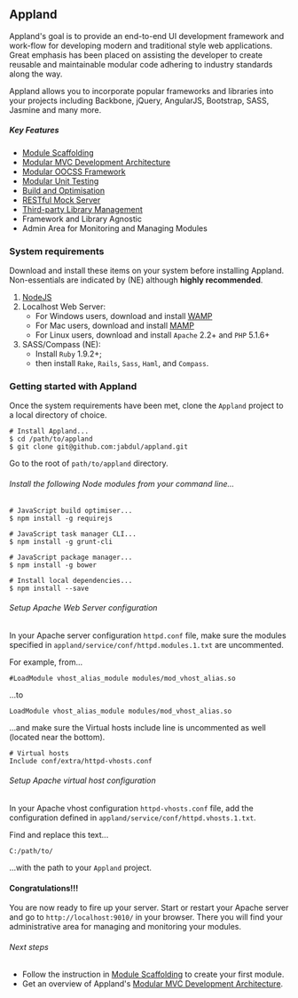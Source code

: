 ## Appland ##


Appland's goal is to provide an end-to-end UI development framework and work-flow for developing modern and traditional style web applications. Great emphasis has been placed on assisting the developer to create reusable and maintainable modular code adhering to industry standards along the way.

Appland allows you to incorporate popular frameworks and libraries into your projects including Backbone, jQuery, AngularJS, Bootstrap, SASS, Jasmine and many more.

##### Key Features #####

* [Module Scaffolding][1] 
* [Modular MVC Development Architecture][2]
* [Modular OOCSS Framework][7]
* [Modular Unit Testing][3]
* [Build and Optimisation][4]
* [RESTful Mock Server][5]
* [Third-party Library Management][6]
* Framework and Library Agnostic
* Admin Area for Monitoring and Managing Modules

### System requirements ###
Download and install these items on your system before installing Appland. Non-essentials are indicated by (NE) although **highly recommended**.

1. [NodeJS](http://nodejs.org/download/ "Nodejs")
2. Localhost Web Server:
	* For Windows users, download and install [WAMP](http://www.wampserver.com/en/ "WAMP") 	
	* For Mac users, download and install [MAMP](http://www.mamp.info/en/index.html "MAMP")
	* For Linux users, download and install `Apache` 2.2+ and `PHP` 5.1.6+
3. SASS/Compass (NE):
	* Install `Ruby` 1.9.2+;
	* then install `Rake`, `Rails`, `Sass`, `Haml`, and `Compass`.

### Getting started with Appland ###
Once the system requirements have been met, clone the `Appland` project to a local directory of choice.

	# Install Appland...
	$ cd /path/to/appland
	$ git clone git@github.com:jabdul/appland.git

Go to the root of `path/to/appland` directory.

###### Install the following Node modules from your command line... ######

	# JavaScript build optimiser...
	$ npm install -g requirejs 

	# JavaScript task manager CLI...
	$ npm install -g grunt-cli 
	
	# JavaScript package manager...
	$ npm install -g bower

	# Install local dependencies...
	$ npm install --save  


###### Setup Apache Web Server configuration ######
In your Apache server configuration `httpd.conf` file, make sure the modules specified in `appland/service/conf/httpd.modules.1.txt` are uncommented. 

For example, from...

	#LoadModule vhost_alias_module modules/mod_vhost_alias.so

...to

	LoadModule vhost_alias_module modules/mod_vhost_alias.so

...and make sure the Virtual hosts include line is uncommented as well (located near the bottom).

	# Virtual hosts
	Include conf/extra/httpd-vhosts.conf


###### Setup Apache virtual host configuration ######
In your Apache vhost configuration `httpd-vhosts.conf` file, add the configuration defined in `appland/service/conf/httpd.vhosts.1.txt`.

Find and replace this text...

	C:/path/to/

...with the path to your `Appland` project.


#### Congratulations!!! ####
You are now ready to fire up your server. Start or restart your Apache server and go to `http://localhost:9010/` in your browser. There you will find your administrative area for managing and monitoring your modules.

###### Next steps ######

* Follow the instruction in [Module Scaffolding][1] to create your first module. 
* Get an overview of Appland's [Modular MVC Development Architecture][2].

	
[1]: https://github.com/jabdul/appland/tree/master/src/module-appland "Scaffold"
[2]: https://github.com/jabdul/appland/tree/master/src "MVC"
[3]: https://github.com/jabdul/appland/tree/master/src-test "UnitTesting"
[4]: https://github.com/jabdul/appland/tree/master/_build "Build"
[5]: https://github.com/jabdul/appland/tree/master/service "REST"
[6]: https://github.com/jabdul/appland/tree/master/src/lib "Library"
[7]: https://github.com/jabdul/appland/tree/master/src/assets/sass "SASS"
